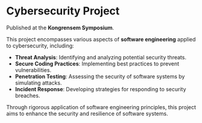 # Cybersecurity Project

Published at the **Kongrensem Symposium**.

This project encompasses various aspects of **software engineering** applied to cybersecurity, including:

- **Threat Analysis**: Identifying and analyzing potential security threats.
- **Secure Coding Practices**: Implementing best practices to prevent vulnerabilities.
- **Penetration Testing**: Assessing the security of software systems by simulating attacks.
- **Incident Response**: Developing strategies for responding to security breaches.

Through rigorous application of software engineering principles, this project aims to enhance the security and resilience of software systems.
